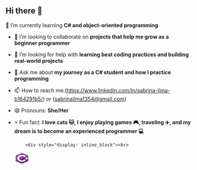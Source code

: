 ## Hi there 👋

 🌱 I’m currently learning **C# and object-oriented programming**  
- 👯 I’m looking to collaborate on **projects that help me grow as a beginner programmer**  
- 🤔 I’m looking for help with **learning best coding practices and building real-world projects**  
- 💬 Ask me about **my journey as a C# student and how I practice programming**  
- 📫 How to reach me:(https://www.linkedin.com/in/sabrina-lima-b164291b5/) or (sabrinalima1354@gmail.com) 
- 😄 Pronouns: **She/Her**  
- ⚡ Fun fact: **I love cats 🐱, I enjoy playing games 🎮, traveling ✈️, and my dream is to become an experienced programmer 💻**

  
          <div style="display: inline_block"><br>
  <img align="center" alt="Rafa-Csharp" height="30" width="40" src="https://raw.githubusercontent.com/devicons/devicon/master/icons/csharp/csharp-original.svg">
  </div>
